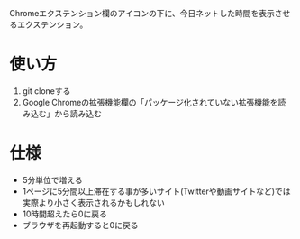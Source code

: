 Chromeエクステンション欄のアイコンの下に、今日ネットした時間を表示させるエクステンション。

使い方
======

1. git cloneする
2. Google Chromeの拡張機能欄の「パッケージ化されていない拡張機能を読み込む」から読み込む

仕様
=====

- 5分単位で増える
- 1ページに5分間以上滞在する事が多いサイト(Twitterや動画サイトなど)では実際より小さく表示されるかもしれない
- 10時間超えたら0に戻る
- ブラウザを再起動すると0に戻る
